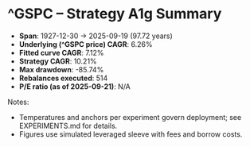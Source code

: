 # ^GSPC – Strategy A1g Summary

- **Span**: 1927-12-30 → 2025-09-19 (97.72 years)
- **Underlying (^GSPC price) CAGR**: 6.26%
- **Fitted curve CAGR**: 7.12%
- **Strategy CAGR**: 10.21%
- **Max drawdown**: -85.74%
- **Rebalances executed**: 514
- **P/E ratio (as of 2025-09-21)**: N/A

Notes:

- Temperatures and anchors per experiment govern deployment; see EXPERIMENTS.md for details.
- Figures use simulated leveraged sleeve with fees and borrow costs.

